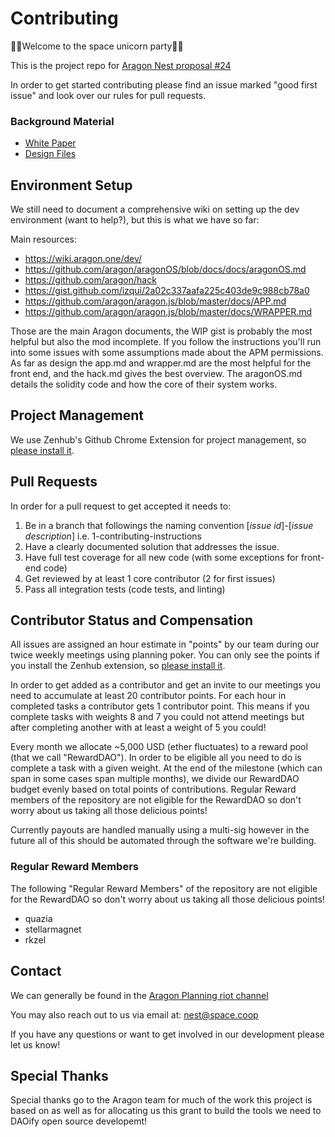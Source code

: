 # Contributing

🦄🚀Welcome to the space unicorn party🚀🦄

This is the project repo for [Aragon Nest proposal #24](https://github.com/aragon/nest/pull/24)

In order to get started contributing please find an issue marked "good first issue" and look over our rules for pull requests.

### Background Material
* [White Paper](https://drive.google.com/open?id=192hg6lUoePoWh_zR2uCyIHcw7TYH4gEc7CoUMZ1lkl8)
* [Design Files](https://invis.io/U2HNX5CST9W)

## Environment Setup

We still need to document a comprehensive wiki on setting up the dev environment (want to help?), but this is what we have so far:

Main resources:
* https://wiki.aragon.one/dev/
* https://github.com/aragon/aragonOS/blob/docs/docs/aragonOS.md
* https://github.com/aragon/hack
* https://gist.github.com/izqui/2a02c337aafa225c403de9c988cb78a0
* https://github.com/aragon/aragon.js/blob/master/docs/APP.md
* https://github.com/aragon/aragon.js/blob/master/docs/WRAPPER.md

Those are the main Aragon documents, the WIP gist is probably the most helpful but also the mod incomplete. If you follow the instructions you'll run into some issues with some assumptions made about the APM permissions. As far as design the app.md and wrapper.md are the most helpful for the front end, and the hack.md gives the best overview. The aragonOS.md details the solidity code and how the core of their system works.

## Project Management

We use Zenhub's Github Chrome Extension for project management, so [please install it](https://chrome.google.com/webstore/detail/zenhub-for-github/ogcgkffhplmphkaahpmffcafajaocjbd?hl=en-US).


## Pull Requests

In order for a pull request to get accepted it needs to:

1. Be in a branch that followings the naming convention [*issue id*]-[*issue description*] i.e. 1-contributing-instructions
2. Have a clearly documented solution that addresses the issue.
3. Have full test coverage for all new code (with some exceptions for front-end code)
4. Get reviewed by at least 1 core contributor (2 for first issues)
5. Pass all integration tests (code tests, and linting)

## Contributor Status and Compensation

All issues are assigned an hour estimate in "points" by our team during our twice weekly meetings using planning poker. You can only see the points if you install the Zenhub extension, so [please install it](https://chrome.google.com/webstore/detail/zenhub-for-github/ogcgkffhplmphkaahpmffcafajaocjbd?hl=en-US).

In order to get added as a contributor and get an invite to our meetings you need to accumulate at least 20 contributor points. For each hour in completed tasks a contributor gets 1 contributor point. This means if you complete tasks with weights 8 and 7 you could not attend meetings but after completing another with at least a weight of 5 you could!

Every month we allocate ~5,000 USD (ether fluctuates) to a reward pool (that we call "RewardDAO"). In order to be eligible all you need to do is complete a task with a given weight. At the end of the milestone (which can span in some cases span multiple months), we divide our RewardDAO budget evenly based on total points of contributions. Regular Reward members of the repository are not eligible for the RewardDAO so don't worry about us taking all those delicious points!

Currently payouts are handled manually using a multi-sig however in the future all of this should be automated through the software we're building.

### Regular Reward Members
The following "Regular Reward Members" of the repository are not eligible for the RewardDAO so don't worry about us taking all those delicious points!
* quazia
* stellarmagnet
* rkzel

## Contact

We can generally be found in the [Aragon Planning riot channel](https://riot.im/app/#/room/#aragon-planning:matrix.org)

You may also reach out to us via email at: nest@space.coop

If you have any questions or want to get involved in our development please let us know!

## Special Thanks

Special thanks go to the Aragon team for much of the work this project is based on as well as for allocating us this grant to build the tools we need to DAOify open source developemt!

